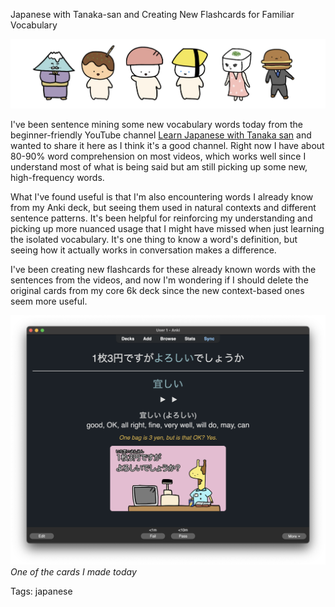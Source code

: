 Japanese with Tanaka-san and Creating New Flashcards for Familiar Vocabulary

![img](./img/tanaka-san-japanese.png)

I've been sentence mining some new vocabulary words today from the beginner-friendly YouTube channel [Learn Japanese with Tanaka san](https://www.youtube.com/@japanese_tanakasan) and wanted to share it here as I think it's a good channel. Right now I have about 80-90% word comprehension on most videos, which works well since I understand most of what is being said but am still picking up some new, high-frequency words.

What I've found useful is that I'm also encountering words I already know from my Anki deck, but seeing them used in natural contexts and different sentence patterns. It's been helpful for reinforcing my understanding and picking up more nuanced usage that I might have missed when just learning the isolated vocabulary. It's one thing to know a word's definition, but seeing how it actually works in conversation makes a difference.

I've been creating new flashcards for these already known words with the sentences from the videos, and now I'm wondering if I should delete the original cards from my core 6k deck since the new context-based ones seem more useful.

![img](./img/tanaka-san-japanese2.png)*One of the cards I made today*

Tags: japanese